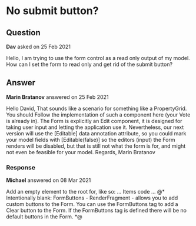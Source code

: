 # No submit button?

## Question

**Dav** asked on 25 Feb 2021

Hello, I am trying to use the form control as a read only output of my model. How can I set the form to read only and get rid of the submit button?

## Answer

**Marin Bratanov** answered on 25 Feb 2021

Hello David, That sounds like a scenario for something like a PropertyGrid. You should Follow the implementation of such a component here (your Vote is already in). The Form is explicitly an Edit component, it is designed for taking user input and letting the application use it. Nevertheless, our next version will use the [Editable] data annotation attribute, so you could mark your model fields with [Editable(false)] so the editors (input) the Form renders will be disabled, but that is still not what the form is for, and might not even be feasible for your model. Regards, Marin Bratanov

### Response

**Michael** answered on 08 Mar 2021

Add an empty <FormButtons> element to the root for, like so: <TelerikForm> ... Items code ... <FormButtons> @* Intentionally blank: FormButtons - RenderFragment - allows you to add custom buttons to the Form. You can use the FormButtons tag to add a Clear button to the Form. If the FormButtons tag is defined there will be no default buttons in the Form. *@</FormButtons> </TelerikForm>

